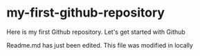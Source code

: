 # my-first-github-repository
Here is my first Github repository. Let's get started with Github

Readme.md has just been edited. This file was modified in locally
